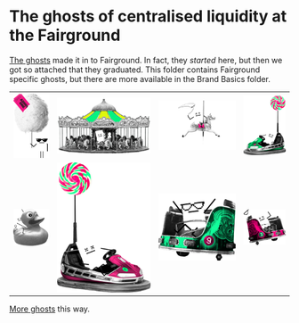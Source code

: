 # The ghosts of centralised liquidity at the Fairground
[The ghosts](../../../1-Vega-Brand-Basics/1F-Vector-Graphics/Ghosts-Of-Centralised-Liquidity/) made it in to Fairground. In fact, they *started* here, but then we got so attached that they graduated. This folder contains Fairground specific ghosts, but there are more available in the Brand Basics folder.

|   |   |   |   |
| :------------: | :------------: | :------------: | :------------: |
|![Ghost](./Candy_Floss_Guy.png)|![Ghost](./Carousel_Ghost.png)|![Ghost](./Carousel_Horse.png)|![Ghost](./Green_Dodgem.png)|
|![Ghost](./Hook-A-Duck.png)|![Ghost](./Pink_Dodgem.png)|![Ghost](./Waltzer_Green.png)|![Ghost](./Waltzer_Pink.png)|

[More ghosts](../../../1-Vega-Brand-Basics/1F-Vector-Graphics/Ghosts-Of-Centralised-Liquidity/) this way.
